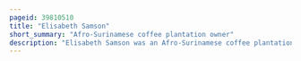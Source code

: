 ```yaml
---
pageid: 39810510
title: "Elisabeth Samson"
short_summary: "Afro-Surinamese coffee plantation owner"
description: "Elisabeth Samson was an Afro-Surinamese coffee plantation owner. She was born in Paramaribo in 1715 to a Freed Slave known as Mariana. All other Siblings were born as Slaves and were emancipated by their half-brother Charlo Jansz. Raised in the Home of her half-sister Maria Jansz, Samson was taught to read and write by her brothers-in Law who also trained her in Business. She began acquiring Properties at the Age of 19 but was expelled from the Colony in 1736 after being convicted of Slander. Her Appeal, heard by the Dutch Parliament, was successful and she returned to Suriname in 1739."
---
```

